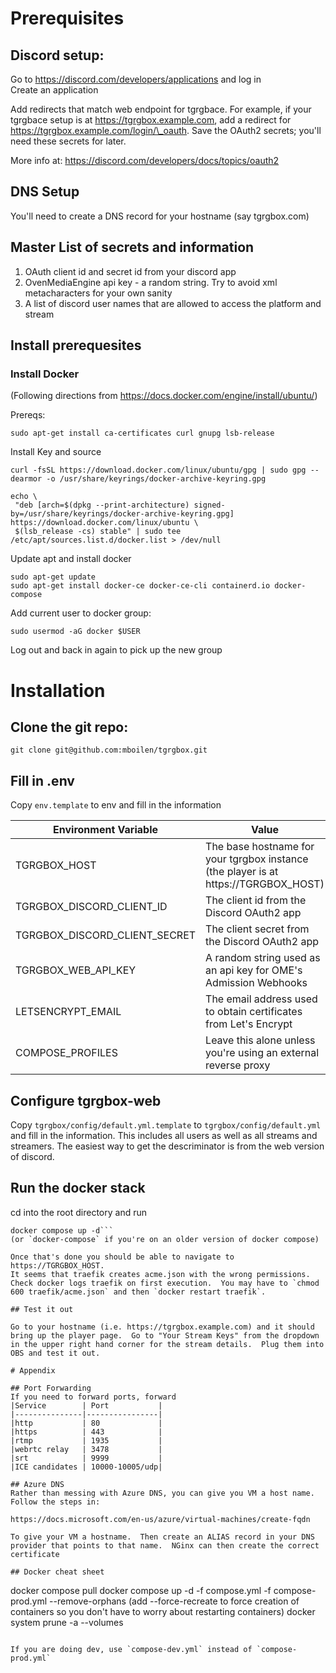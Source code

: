 # Prerequisites
## Discord setup:
Go to https://discord.com/developers/applications and log in  
Create an application 

Add redirects that match web endpoint for tgrgbace.  For example, if your tgrgbace
setup is at https://tgrgbox.example.com, add a redirect for https://tgrgbox.example.com/login/\_oauth.  Save the OAuth2 secrets; you'll need these secrets for later.

More info at: https://discord.com/developers/docs/topics/oauth2

## DNS Setup
You'll need to create a DNS record for your hostname (say tgrgbox.com)

## Master List of secrets and information
1. OAuth client id and secret id from your discord app
2. OvenMediaEngine api key - a random string.  Try to avoid xml metacharacters for your own sanity
3. A list of discord user names that are allowed to access the platform and stream


## Install prerequesites
### Install Docker
(Following directions from https://docs.docker.com/engine/install/ubuntu/)

Prereqs:

```sudo apt-get install ca-certificates curl gnupg lsb-release```

Install Key and source
 ```
curl -fsSL https://download.docker.com/linux/ubuntu/gpg | sudo gpg --dearmor -o /usr/share/keyrings/docker-archive-keyring.gpg

echo \
  "deb [arch=$(dpkg --print-architecture) signed-by=/usr/share/keyrings/docker-archive-keyring.gpg] https://download.docker.com/linux/ubuntu \
  $(lsb_release -cs) stable" | sudo tee /etc/apt/sources.list.d/docker.list > /dev/null

```
  
Update apt and install docker
```
sudo apt-get update
sudo apt-get install docker-ce docker-ce-cli containerd.io docker-compose
```
 
 Add current user to docker group:
 
 ```sudo usermod -aG docker $USER```
 
Log out and back in again to pick up the new group

# Installation

## Clone the git repo:
```git clone git@github.com:mboilen/tgrgbox.git```

## Fill in .env ##
Copy `env.template` to env and fill in the information

| Environment Variable | Value |
|---|---|
| TGRGBOX_HOST | The base hostname for your tgrgbox instance (the player is at https://TGRGBOX_HOST)|
| TGRGBOX_DISCORD_CLIENT_ID | The client id from the Discord OAuth2 app|
| TGRGBOX_DISCORD_CLIENT_SECRET | The client secret from the Discord OAuth2 app|
| TGRGBOX_WEB_API_KEY | A random string used as an api key for OME's Admission Webhooks|
| LETSENCRYPT_EMAIL | The email address used to obtain certificates from Let's Encrypt|
| COMPOSE_PROFILES |Leave this alone unless you're using an external reverse proxy|

## Configure tgrgbox-web
Copy `tgrgbox/config/default.yml.template` to `tgrgbox/config/default.yml` and fill in the information.  This
includes all users as well as all streams and streamers.  The easiest way to get the descriminator is from the web version of discord.

## Run the docker stack
cd into the root directory and run
```docker create network tgrgbox-network
docker compose up -d``` 
(or `docker-compose` if you're on an older version of docker compose)

Once that's done you should be able to navigate to https://TGRGBOX_HOST.  
It seems that traefik creates acme.json with the wrong permissions.  Check docker logs traefik on first execution.  You may have to `chmod 600 traefik/acme.json` and then `docker restart traefik`.

## Test it out

Go to your hostname (i.e. https://tgrgbox.example.com) and it should bring up the player page.  Go to "Your Stream Keys" from the dropdown in the upper right hand corner for the stream details.  Plug them into OBS and test it out.

# Appendix

## Port Forwarding
If you need to forward ports, forward
|Service        | Port           |
|---------------|----------------|
|http           | 80             |
|https          | 443            |
|rtmp           | 1935           |
|webrtc relay   | 3478           |
|srt            | 9999           |
|ICE candidates | 10000-10005/udp|

## Azure DNS
Rather than messing with Azure DNS, you can give you VM a host name.  Follow the steps in:

https://docs.microsoft.com/en-us/azure/virtual-machines/create-fqdn

To give your VM a hostname.  Then create an ALIAS record in your DNS provider that points to that name.  NGinx can then create the correct certificate

## Docker cheat sheet
```
docker compose pull
docker compose up -d -f compose.yml -f compose-prod.yml --remove-orphans (add --force-recreate to force creation of containers so you don't have to worry about restarting containers)
docker system prune -a --volumes
```

If you are doing dev, use `compose-dev.yml` instead of `compose-prod.yml`
